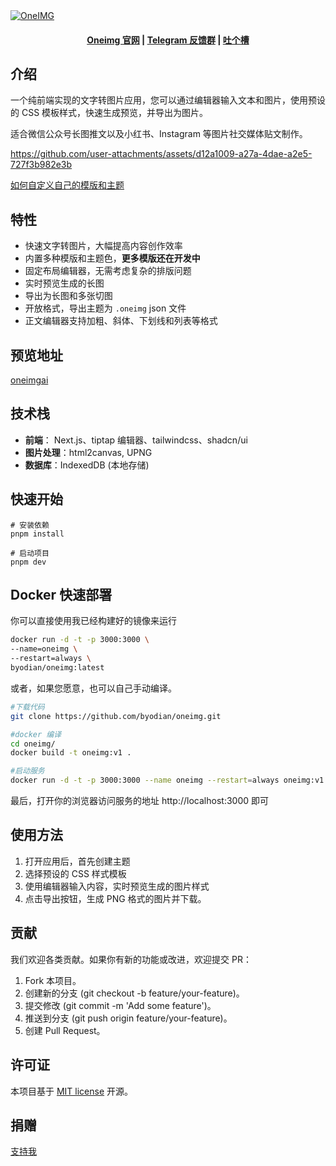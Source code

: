 <a href="https://oneimgai.com/" target="_blank" rel="noopener">
  <picture>
    <source media="(prefers-color-scheme: dark)" alt="OneIMG" srcset="./docs/oneimg-banner.png" />
    <img alt="OneIMG" src="./docs/oneimg-banner.png" />
  </picture>
</a>

<h4 align="center">
  <a href="https://oneimgai.com">Oneimg 官网</a> |
  <a href="https://t.me/oneimg">Telegram 反馈群</a> |
  <a href="https://support.qq.com/product/673291">吐个槽</a>
</h4>

## 介绍
一个纯前端实现的文字转图片应用，您可以通过编辑器输入文本和图片，使用预设的 CSS 模板样式，快速生成预览，并导出为图片。

适合微信公众号长图推文以及小红书、Instagram 等图片社交媒体贴文制作。

https://github.com/user-attachments/assets/d12a1009-a27a-4dae-a2e5-727f3b982e3b

[如何自定义自己的模版和主题](./docs/how-to-custom-template.md)

## 特性
- 快速文字转图片，大幅提高内容创作效率
- 内置多种模版和主题色，**更多模版还在开发中**
- 固定布局编辑器，无需考虑复杂的排版问题
- 实时预览生成的长图
- 导出为长图和多张切图
- 开放格式，导出主题为 `.oneimg` json 文件
- 正文编辑器支持加粗、斜体、下划线和列表等格式

## 预览地址
[oneimgai](https://oneimgai.com)

## 技术栈
- **前端**： Next.js、tiptap 编辑器、tailwindcss、shadcn/ui
- **图片处理**：html2canvas, UPNG
- **数据库**：IndexedDB (本地存储)

## 快速开始

```
# 安装依赖
pnpm install 

# 启动项目
pnpm dev
```

## Docker 快速部署

你可以直接使用我已经构建好的镜像来运行
```sh
docker run -d -t -p 3000:3000 \
--name=oneimg \
--restart=always \
byodian/oneimg:latest

```

或者，如果您愿意，也可以自己手动编译。

```sh
#下载代码
git clone https://github.com/byodian/oneimg.git

#docker 编译
cd oneimg/
docker build -t oneimg:v1 .

#启动服务
docker run -d -t -p 3000:3000 --name oneimg --restart=always oneimg:v1
```
最后，打开你的浏览器访问服务的地址 http://localhost:3000 即可

## 使用方法
1. 打开应用后，首先创建主题
2. 选择预设的 CSS 样式模板
3. 使用编辑器输入内容，实时预览生成的图片样式
4. 点击导出按钮，生成 PNG 格式的图片并下载。

## 贡献
我们欢迎各类贡献。如果你有新的功能或改进，欢迎提交 PR：
1. Fork 本项目。
2. 创建新的分支 (git checkout -b feature/your-feature)。
3. 提交修改 (git commit -m 'Add some feature')。
4. 推送到分支 (git push origin feature/your-feature)。
5. 创建 Pull Request。

## 许可证
本项目基于 [MIT license](https://opensource.org/licenses/MIT) 开源。

## 捐赠
[支持我](./DONATIONS.md)
